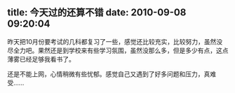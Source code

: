 title: 今天过的还算不错
date: 2010-09-08 09:20:04
---

昨天把10月份要考试的几科都复习了一些，感觉还比较充实，比较努力，虽然没尽全力吧。果然还是到学校来有些学习氛围，虽然没那么多，但是多少有点，这点薄雾已经足够我看书了。

还是不能上网，心情稍微有些忧郁。感觉自己又遇到了好多问题和压力，真难受……